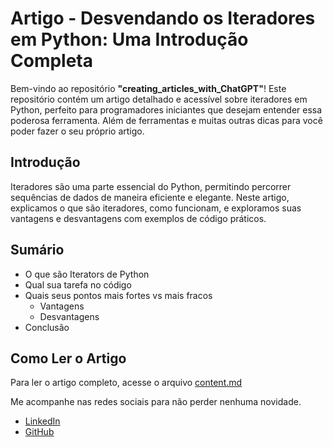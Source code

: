 # Artigo - Desvendando os Iteradores em Python: Uma Introdução Completa

Bem-vindo ao repositório __"creating_articles_with_ChatGPT"__! Este repositório contém um artigo detalhado e acessível sobre iteradores em Python, perfeito para programadores iniciantes que desejam entender essa poderosa ferramenta. Além de ferramentas e muitas outras dicas para você poder fazer o seu próprio artigo.

## Introdução

Iteradores são uma parte essencial do Python, permitindo percorrer sequências de dados de maneira eficiente e elegante. Neste artigo, explicamos o que são iteradores, como funcionam, e exploramos suas vantagens e desvantagens com exemplos de código práticos.

## Sumário

- O que são Iterators de Python
- Qual sua tarefa no código
- Quais seus pontos mais fortes vs mais fracos
  - Vantagens
  - Desvantagens
- Conclusão

## Como Ler o Artigo

Para ler o artigo completo, acesse o arquivo [content.md](content.md)

Me acompanhe nas redes sociais para não perder nenhuma novidade.

- [LinkedIn](https://www.linkedin.com/in/matheussantossi/)
- [GitHub](https://github.com/MatheusDSantossi)
